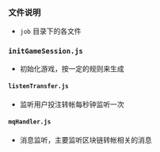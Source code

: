 ### 文件说明
* `job` 目录下的各文件

### `initGameSession.js`
* 初始化游戏，按一定的规则来生成

#### `listenTransfer.js`
* 监听用户投注转帐每秒钟监听一次

#### `mqHandler.js`
* 消息监听，主要监听区块链转帐相关的消息